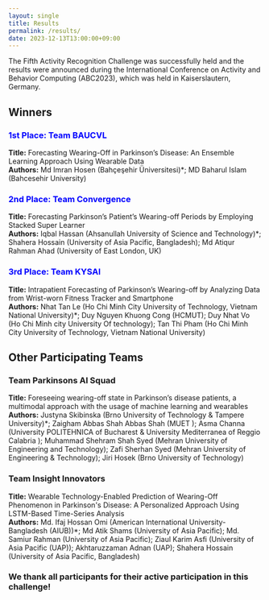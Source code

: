 ```yaml
---
layout: single
title: Results
permalink: /results/
date: 2023-12-13T13:00:00+09:00
---
```

 
The Fifth Activity Recognition Challenge was successfully held and the results were announced during the International Conference on Activity and Behavior Computing (ABC2023), which was held in Kaiserslautern, Germany.


<h2>Winners</h2>
<h3><b><span style="color:blue"> 1st Place: Team BAUCVL </span></b></h3>
<div><b>Title:</b> Forecasting Wearing-Off in Parkinson’s Disease: An Ensemble Learning Approach Using Wearable Data </div>
<div><b>Authors:</b> Md Imran Hosen (Bahçeşehir Üniversitesi)*; MD Baharul Islam (Bahcesehir University)</div>

<h3><b><span style="color:blue"> 2nd Place: Team Convergence </span></b></h3>
<div><b>Title:</b> Forecasting Parkinson’s Patient’s Wearing-off Periods by Employing Stacked Super Learner </div>
<div><b>Authors:</b> Iqbal Hassan (Ahsanullah University of Science and Technology)*; Shahera Hossain (University of Asia Pacific, Bangladesh); Md Atiqur Rahman Ahad (University of East London, UK) </div>

<h3><b><span style="color:blue"> 3rd Place: Team KYSAI </span></b></h3>
<div><b>Title:</b> Intrapatient Forecasting of Parkinson’s Wearing-off by Analyzing Data from Wrist-worn Fitness Tracker and Smartphone </div>
<div><b>Authors:</b> Nhat Tan Le (Ho Chi Minh City University of Technology, Vietnam National University)*; Duy Nguyen Khuong Cong (HCMUT); Duy Nhat Vo (Ho Chi Minh city University Of technology); Tan Thi Pham (Ho Chi Minh City University of Technology, Vietnam National University) </div>



<h2>Other Participating Teams</h2> 
<h3><b>Team Parkinsons AI Squad </b></h3>
<div><b>Title:</b> Foreseeing wearing-off state in Parkinson’s disease patients, a multimodal approach with the usage of machine learning and wearables </div>
<div><b>Authors:</b> Justyna Skibinska (Brno University of Technology & Tampere University)*; Zaigham Abbas Shah Abbas Shah (MUET ); Asma Channa (University POLITEHNICA of Bucharest & University Mediterranea of Reggio Calabria ); Muhammad Shehram Shah Syed (Mehran University of Engineering and Technology); Zafi Sherhan Syed (Mehran University of Engineering & Technology); Jiri Hosek (Brno University of Technology) </div>

<p></p>

<h3><b> Team Insight Innovators </b></h3>
<div><b>Title:</b> Wearable Technology-Enabled Prediction of Wearing-Off Phenomenon in Parkinson's Disease: A Personalized Approach Using LSTM-Based Time-Series Analysis</div>
<div><b>Authors:</b> Md. Ifaj Hossan Omi (American International University-Bangladesh (AIUB))*; Md Atik Shams (University of Asia Pacific); Md. Samiur Rahman (University of Asia Pacific); Ziaul Karim Asfi (University of Asia Pacific (UAP)); Akhtaruzzaman Adnan (UAP); Shahera Hossain (University of Asia Pacific, Bangladesh) </div>

<p></p>

<h3>
    We thank all participants for their active participation in this challenge!
</h3>



